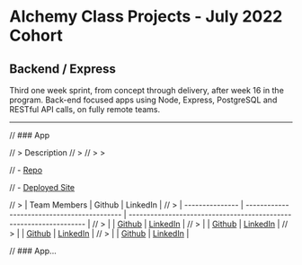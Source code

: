 # Alchemy Class Projects - July 2022 Cohort

## Backend / Express

Third one week sprint, from concept through delivery, after week 16 in the program. Back-end focused apps using Node, Express, PostgreSQL and RESTful API calls, on fully remote teams.

---

// ### App

// > Description
// >
// > > 

// - [Repo]()

// - [Deployed Site]()

// > | Team Members    | Github                                      | LinkedIn                                                           |
// > | --------------- | ------------------------------------------- | ------------------------------------------------------------------ |
// > |        | [Github]()     | [LinkedIn]()      |
// > |        | [Github]()     | [LinkedIn]()      |
// > |        | [Github]()     | [LinkedIn]()      |
// > |        | [Github]()     | [LinkedIn]()      |

// ### App...
